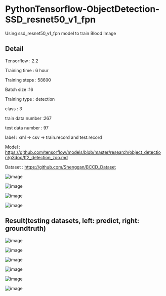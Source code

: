 # PythonTensorflow-ObjectDetection-SSD_resnet50_v1_fpn

Using ssd_resnet50_v1_fpn model to train Blood Image

## Detail

Tensorflow : 2.2

Training time : 6 hour

Training steps : 58600

Batch size :16

Training type : detection

class : 3

train data number :267

test data number : 97

label : xml -> csv -> train.record and test.record

Model : https://github.com/tensorflow/models/blob/master/research/object_detection/g3doc/tf2_detection_zoo.md

Dataset : https://github.com/Shenggan/BCCD_Dataset

![image](https://github.com/weisting-kw/PythonTensorflow-ObjectDetection-SSD_resnet50_v1_fpn/blob/main/example/detail1.png)

![image](https://github.com/weisting-kw/PythonTensorflow-ObjectDetection-SSD_resnet50_v1_fpn/blob/main/example/detail2.png)

![image](https://github.com/weisting-kw/PythonTensorflow-ObjectDetection-SSD_resnet50_v1_fpn/blob/main/example/detail3.png)

![image](https://github.com/weisting-kw/PythonTensorflow-ObjectDetection-SSD_resnet50_v1_fpn/blob/main/example/detail4.png)


## Result(testing datasets, left: predict, right: groundtruth)

![image](https://github.com/weisting-kw/PythonTensorflow-ObjectDetection-SSD_resnet50_v1_fpn/blob/main/example/example1.png)

![image](https://github.com/weisting-kw/PythonTensorflow-ObjectDetection-SSD_resnet50_v1_fpn/blob/main/example/example2.png)

![image](https://github.com/weisting-kw/PythonTensorflow-ObjectDetection-SSD_resnet50_v1_fpn/blob/main/example/example3.png)

![image](https://github.com/weisting-kw/PythonTensorflow-ObjectDetection-SSD_resnet50_v1_fpn/blob/main/example/example4.png)

![image](https://github.com/weisting-kw/PythonTensorflow-ObjectDetection-SSD_resnet50_v1_fpn/blob/main/example/example5.png)

![image](https://github.com/weisting-kw/PythonTensorflow-ObjectDetection-SSD_resnet50_v1_fpn/blob/main/example/example6.png)
